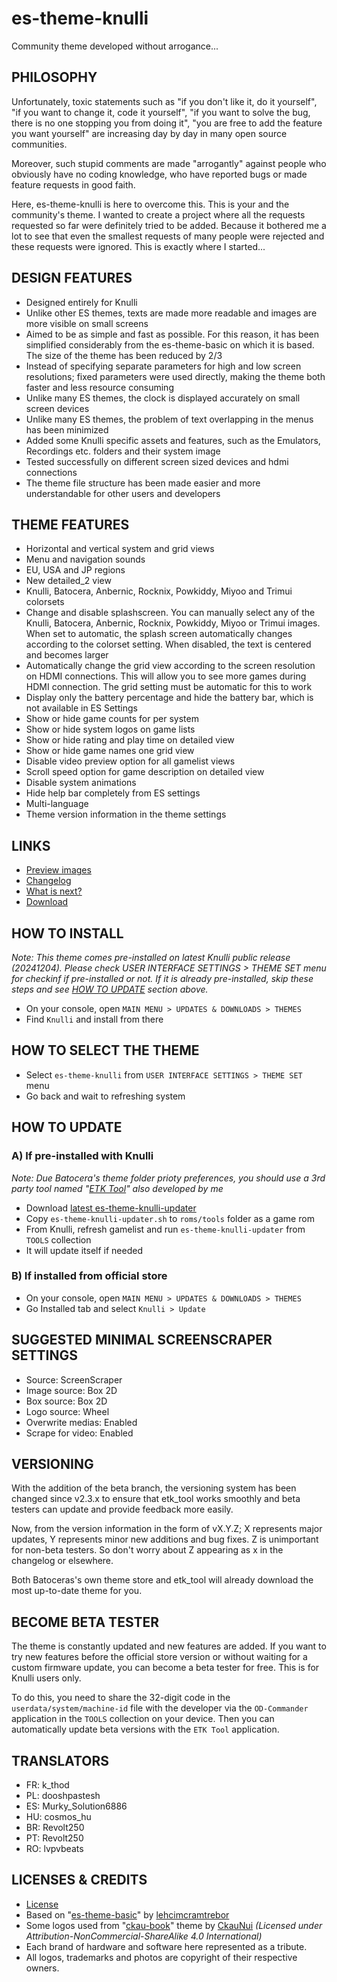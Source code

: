 # es-theme-knulli
Community theme developed without arrogance...

## PHILOSOPHY
Unfortunately, toxic statements such as "if you don't like it, do it yourself", "if you want to change it, code it yourself", "if you want to solve the bug, there is no one stopping you from doing it", "you are free to add the feature you want yourself" are increasing day by day in many open source communities.

Moreover, such stupid comments are made "arrogantly" against people who obviously have no coding knowledge, who have reported bugs or made feature requests in good faith.

Here, es-theme-knulli is here to overcome this. This is your and the community's theme. I wanted to create a project where all the requests requested so far were definitely tried to be added. Because it bothered me a lot to see that even the smallest requests of many people were rejected and these requests were ignored. This is exactly where I started...

## DESIGN FEATURES
- Designed entirely for Knulli
- Unlike other ES themes, texts are made more readable and images are more visible on small screens
- Aimed to be as simple and fast as possible. For this reason, it has been simplified considerably from the es-theme-basic on which it is based. The size of the theme has been reduced by 2/3
- Instead of specifying separate parameters for high and low screen resolutions; fixed parameters were used directly, making the theme both faster and less resource consuming
- Unlike many ES themes, the clock is displayed accurately on small screen devices
- Unlike many ES themes, the problem of text overlapping in the menus has been minimized
- Added some Knulli specific assets and features, such as the Emulators, Recordings etc. folders and their system image
- Tested successfully on different screen sized devices and hdmi connections
- The theme file structure has been made easier and more understandable for other users and developers

## THEME FEATURES
- Horizontal and vertical system and grid views
- Menu and navigation sounds
- EU, USA and JP regions
- New detailed_2 view
- Knulli, Batocera, Anbernic, Rocknix, Powkiddy, Miyoo and Trimui colorsets
- Change and disable splashscreen. You can manually select any of the Knulli, Batocera, Anbernic, Rocknix, Powkiddy, Miyoo or Trimui images. When set to automatic, the splash screen automatically changes according to the colorset setting. When disabled, the text is centered and becomes larger
- Automatically change the grid view according to the screen resolution on HDMI connections. This will allow you to see more games during HDMI connection. The grid setting must be automatic for this to work
- Display only the battery percentage and hide the battery bar, which is not available in ES Settings
- Show or hide game counts for per system
- Show or hide system logos on game lists
- Show or hide rating and play time on detailed view
- Show or hide game names one grid view
- Disable video preview option for all gamelist views
- Scroll speed option for game description on detailed view
- Disable system animations
- Hide help bar completely from ES settings
- Multi-language
- Theme version information in the theme settings

## LINKS
- [Preview images](https://github.com/symbuzzer/es-theme-knulli/blob/main/screenshots/README.md)
- [Changelog](https://github.com/symbuzzer/es-theme-knulli/blob/main/CHANGELOG.md)
- [What is next?](https://github.com/symbuzzer/es-theme-knulli/blob/main/ROADMAP.md)
- [Download](https://github.com/symbuzzer/es-theme-knulli/archive/refs/heads/main.zip)

## HOW TO INSTALL
  *Note: This theme comes pre-installed on latest Knulli public release (20241204). Please check USER INTERFACE SETTINGS > THEME SET menu for checkinf if pre-installed or not. If it is already pre-installed, skip these steps and see [HOW TO UPDATE](https://github.com/symbuzzer/es-theme-knulli#a-if-pre-installed-with-knulli) section above.*
- On your console, open ```MAIN MENU > UPDATES & DOWNLOADS > THEMES```
- Find ```Knulli``` and install from there

## HOW TO SELECT THE THEME
- Select ```es-theme-knulli``` from ```USER INTERFACE SETTINGS > THEME SET``` menu
- Go back and wait to refreshing system

## HOW TO UPDATE
### A) If pre-installed with Knulli
*Note: Due Batocera's theme folder prioty preferences, you should use a 3rd party tool named "[ETK Tool](https://github.com/symbuzzer/etk_tool)" also developed by me*
- Download [latest es-theme-knulli-updater](https://github.com/symbuzzer/etk_tool/releases/latest/download/es-theme-knulli-updater.sh)
- Copy ```es-theme-knulli-updater.sh``` to ```roms/tools``` folder as a game rom
- From Knulli, refresh gamelist and run ```es-theme-knulli-updater``` from ```TOOLS``` collection
- It will update itself if needed
### B) If installed from official store
- On your console, open ```MAIN MENU > UPDATES & DOWNLOADS > THEMES```
- Go Installed tab and select ```Knulli > Update```

## SUGGESTED MINIMAL SCREENSCRAPER SETTINGS
- Source: ScreenScraper
- Image source: Box 2D
- Box source: Box 2D
- Logo source: Wheel
- Overwrite medias: Enabled
- Scrape for video: Enabled

## VERSIONING
With the addition of the beta branch, the versioning system has been changed since v2.3.x to ensure that etk_tool works smoothly and beta testers can update and provide feedback more easily.  

Now, from the version information in the form of vX.Y.Z; X represents major updates, Y represents minor new additions and bug fixes. Z is unimportant for non-beta testers. So don't worry about Z appearing as x in the changelog or elsewhere.  

Both Batoceras's own theme store and etk_tool will already download the most up-to-date theme for you.  

## BECOME BETA TESTER
The theme is constantly updated and new features are added. If you want to try new features before the official store version or without waiting for a custom firmware update, you can become a beta tester for free. This is for Knulli users only.  

To do this, you need to share the 32-digit code in the ```userdata/system/machine-id``` file with the developer via the ```OD-Commander``` application in the ```TOOLS``` collection on your device. Then you can automatically update beta versions with the ```ETK Tool``` application.

## TRANSLATORS
- FR: k_thod
- PL: dooshpastesh
- ES: Murky_Solution6886
- HU: cosmos_hu
- BR: Revolt250
- PT: Revolt250
- RO: lvpvbeats

## LICENSES & CREDITS
- [License](https://github.com/symbuzzer/es-theme-knulli/blob/main/LICENSE)
- Based on "[es-theme-basic](https://github.com/lehcimcramtrebor/es-theme-basic)" by [lehcimcramtrebor](https://github.com/lehcimcramtrebor)
- Some logos used from "[ckau-book](https://github.com/CkauNui/ckau-book)" theme by [CkauNui](https://github.com/CkauNui) *(Licensed under Attribution-NonCommercial-ShareAlike 4.0 International)*
- Each brand of hardware and software here represented as a tribute.
- All logos, trademarks and photos are copyright of their respective owners.
